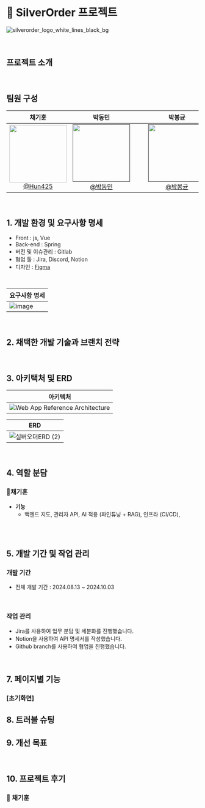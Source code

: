 
# 📖 SilverOrder 프로젝트
![silverorder_logo_white_lines_black_bg](https://github.com/user-attachments/assets/4acc03b4-b7b9-4d5f-969a-f886e5528876)



<br>

## 프로젝트 소개



<br>

## 팀원 구성

<div align="center">

| **채기훈** | **박동민** |  | | **박봉균** | **노명환** |
| :------: | :------: | :------: | :------: | :------: | :------: |
| [<img src="https://avatars.githubusercontent.com/Hun425?v=4" height=150 width=150><br/> @Hun425](https://github.com/Hun425) | [<img src="https://avatars.githubusercontent.com/trick0846?v=4" height=150 width=150><br/> @박동민]() |  | | [<img src="https://avatars.githubusercontent.com/trick0846?v=4" height=150 width=150><br/> @박봉균]() | [<img src="https://avatars.githubusercontent.com/trick0846?v=4" height=150 width=150><br/> @노명환]() |

</div>

<br>

## 1. 개발 환경 및 요구사항 명세

- Front :  js,  Vue
- Back-end : Spring
- 버전 및 이슈관리 : Gitlab
- 협업 툴 : Jira, Discord, Notion
- 디자인 : [Figma]()

<br>

| 요구사항 명세 |
|----------|
|![image](https://github.com/user-attachments/assets/95d0553b-d5fa-4934-99a2-73064dd5e1df)|



<br>

## 2. 채택한 개발 기술과 브랜치 전략



<br>

## 3. 아키택처 및 ERD

| 아키텍처 |
|----------|
|![Web App Reference Architecture](https://github.com/user-attachments/assets/23e3a28a-e906-4bd0-b506-c6ef6d2ac6cf)|


| ERD |
|----------|
|![실버오더ERD (2)](https://github.com/user-attachments/assets/95046109-84b7-450c-8b0f-3267eb6fc9aa)|


<br>

## 4. 역할 분담

    
### 👻채기훈

- **기능**
    - 백엔드 지도, 관리자 API, AI 적용 (파인튜닝 + RAG), 인프라 (CI/CD),  

<br>




<br>

## 5. 개발 기간 및 작업 관리

### 개발 기간

- 전체 개발 기간 : 2024.08.13 ~ 2024.10.03

<br>

### 작업 관리

- Jira를 사용하여 업무 분담 및 세분화를 진행했습니다.
- Notion을 사용하여 API 명세서를 작성했습니다.
- Github branch를 사용하여 협업을 진행했습니다.



<br>

## 7. 페이지별 기능

### [초기화면]










## 8. 트러블 슈팅



## 9. 개선 목표



<br>

## 10. 프로젝트 후기



### 👻 채기훈



<br>



